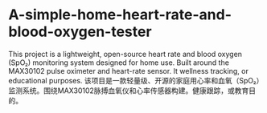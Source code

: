 # A-simple-home-heart-rate-and-blood-oxygen-tester
This project is a lightweight, open-source heart rate and blood oxygen (SpO₂) monitoring system designed for home use. Built around the MAX30102 pulse oximeter and heart-rate sensor. It wellness tracking, or educational purposes. 该项目是一款轻量级、开源的家庭用心率和血氧（SpO₂）监测系统。围绕MAX30102脉搏血氧仪和心率传感器构建。健康跟踪，或教育目的。
